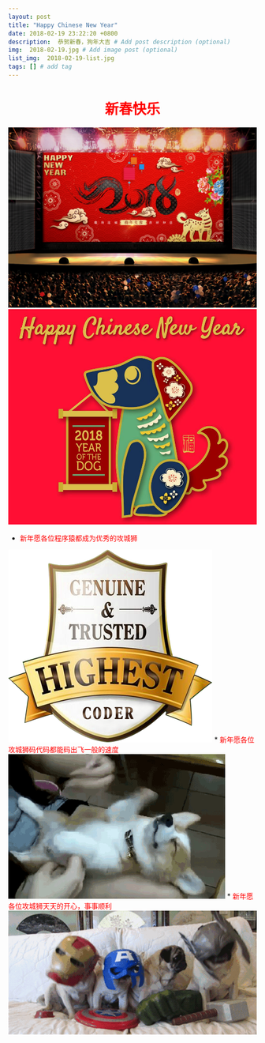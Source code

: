 ```yaml
---
layout: post
title: "Happy Chinese New Year"
date: 2018-02-19 23:22:20 +0800
description:  恭贺新春，狗年大吉 # Add post description (optional)
img:  2018-02-19.jpg # Add image post (optional)
list_img:  2018-02-19-list.jpg
tags: [] # add tag
---
```

<h1 style="text-align:center;color:red;font-family: 汉仪雪君体简">新春快乐</h1>

<img src="../assets/attchment/2018-02-19/chinese_new_year.jpg" alt="chinese_new_year" />
<img src="../assets/attchment/2018-02-19/chinese_new_year_1.jpg" alt="chinese_new_year" />

* <span style="color:red">新年愿各位程序猿都成为优秀的攻城狮</span>
<img src="../assets/attchment/2018-02-19/coder.png" alt="chinese_new_year" />
* <span style="color:red">新年愿各位攻城狮码代码都能码出飞一般的速度</span>
<img src="../assets/attchment/2018-02-19/speed.gif" alt="chinese_new_year" />
* <span style="color:red">新年愿各位攻城狮天天的开心，事事顺利</span>
<img src="../assets/attchment/2018-02-19/mood.gif" alt="chinese_new_year" />
